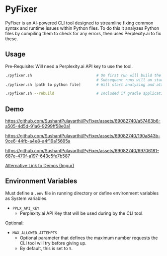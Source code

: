 # PyFixer

PyFixer is an AI-powered CLI tool designed to streamline fixing common syntax and runtime issues within Python files. To do this it analyzes Python files by compiling them to check for any errors, then uses Perplexity.ai to fix these.

## Usage
Pre-Requisite: Will need a Perplexity.ai API key to use the tool.
```sh
./pyfixer.sh                             # On first run will build the gradle distribution
                                         # Subsequent runs will an start interactive session
./pyfixer.sh [path to python file]       # Will start analyzing and attempt to fix this file

./pyfixer.sh --rebuild                   # Included if gradle application needs to be rebuilt
```

## Demo

https://github.com/SushantPulavarthi/PyFixer/assets/69082740/a57463b6-a505-4d5d-91a6-9299ff58e0a1

https://github.com/SushantPulavarthi/PyFixer/assets/69082740/190a843b-9ce6-44fb-a4e8-a4f19a15695a

https://github.com/SushantPulavarthi/PyFixer/assets/69082740/69706181-687e-470f-a197-643c5fe7b587

[Alternative Link to Demos (Imgur)](https://imgur.com/a/9W7lrza)

## Environment Variables
Must define a `.env` file in running directory or define environment variables as System variables.
- `PPLX_API_KEY`
  - Perplexity.ai API Key that will be used during by the CLI tool.

Optional:
- `MAX_ALLOWED_ATTEMPTS`
  - Optional parameter that defines the maximum number requests the CLI tool will try before giving up.
  - By default, this is set to `5`.

